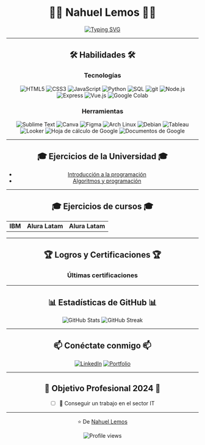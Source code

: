 <div align="center">

  # 👨‍💻 Nahuel Lemos 👨‍💻

  [![Typing SVG](https://readme-typing-svg.herokuapp.com?font=Fira+Code&pause=1000&color=36BCF7FF&center=true&vCenter=true&width=435&lines=Docente;Analista+de+Datos;Desarrollador+Web;Aprendiz+Constante)](https://git.io/typing-svg)
</div>

---

<div align="center">
  
  ## 🛠️ Habilidades 🛠️

   ### Tecnologías
  ![HTML5](https://img.shields.io/badge/-HTML-E34F26?style=for-the-badge&logo=html5&logoColor=white)
  ![CSS3](https://img.shields.io/badge/-CSS-1572B6?style=for-the-badge&logo=css3&logoColor=white)
  ![JavaScript](https://img.shields.io/badge/-JavaScript-F7DF1E?style=for-the-badge&logo=javascript&logoColor=black)
  ![Python](https://img.shields.io/badge/-Python-3776AB?style=for-the-badge&logo=Python&logoColor=white)
  ![SQL](https://img.shields.io/badge/-SQL-4479A1?style=for-the-badge&logo=MySQL&logoColor=white)
  ![git](https://img.shields.io/badge/-git-F05032?style=for-the-badge&logo=git&logoColor=black)
  ![Node.js](https://img.shields.io/badge/-Node.js-5FA04E?style=for-the-badge&logo=nodedotjs&logoColor=black)
  ![Express](https://img.shields.io/badge/-express-000000?style=for-the-badge&logo=express&logoColor=white)
  ![Vue.js](https://img.shields.io/badge/-vue.js-4FC08D?style=for-the-badge&logo=vuedotjs&logoColor=white)
  ![Google Colab](https://img.shields.io/badge/-colab-E97627?style=for-the-badge&logo=googlecolab&logoColor=white)

   ### Herramientas

  ![Sublime Text](https://img.shields.io/badge/-Sublime_text-FF9800?style=for-the-badge&logo=sublimetext&logoColor=black)
  ![Canva](https://img.shields.io/badge/-Canva-00C4CC?style=for-the-badge&logo=canva&logoColor=black)
  ![Figma](https://img.shields.io/badge/-Figma-F24E1E?style=for-the-badge&logo=figma&logoColor=white)
  ![Arch Linux](https://img.shields.io/badge/-Arch%20Linux-1793D1?style=for-the-badge&logo=archlinux&logoColor=white)
  ![Debian](https://img.shields.io/badge/-Debian-A81D33?style=for-the-badge&logo=debian&logoColor=white)
  ![Tableau](https://img.shields.io/badge/-Tableau-E97627?style=for-the-badge&logo=Tableau&logoColor=white)
  ![Looker](https://img.shields.io/badge/-Looker-4285F4?style=for-the-badge&logo=looker&logoColor=white)
  ![Hoja de cálculo de Google](https://img.shields.io/badge/-Google_sheets-34A853?style=for-the-badge&logo=googlesheets&logoColor=white)
  ![Documentos de Google](https://img.shields.io/badge/-Google_docs-4285F4?style=for-the-badge&logo=googledocs&logoColor=white)

<!--
  ![Herramienta](https://img.shields.io/badge/-NOMBRE-COLOR?style=for-the-badge&logo=NOMBRE&logoColor=COLOR-LOGO)
-->

</div>

---

<div align="center">
  
  ## 🎓 Ejercicios de la Universidad 🎓

  - [Introducción a la programación](https://github.com/n-lem/universidad/tree/main/1.Introducci%C3%B3n%20a%20la%20programaci%C3%B3n)
  - [Algoritmos y programación](https://github.com/n-lem/universidad/tree/main/2.Algoritmos%20y%20programaci%C3%B3n)
</div>

---

<div align="center">
  
  ## 🎓 Ejercicios de cursos 🎓

  <table>
    <tr>
      <td align="center">
        <b>IBM</b>
      </td>
      <td align="center">
        <b>Alura Latam</b>
      </td>
      <td align="center">
        <b>Alura Latam</b>
      </td>
    </tr>
  </table>
  
</div>

---

<div align="center">
  
  ## 🏆 Logros y Certificaciones 🏆
   ### Últimas certificaciones

<!--START_SECTION:badges-->
<!--END_SECTION:badges-->

---

<div align="center">
  
  ## 📊 Estadísticas de GitHub 📊
  
  <img src="https://github-readme-stats.vercel.app/api?username=n-lem&show_icons=true&theme=radical" alt="GitHub Stats" />
  
  <img src="https://github-readme-streak-stats.herokuapp.com/?user=n-lem&theme=radical" alt="GitHub Streak" />
  
</div>

---

<div align="center">
  
  ## 📫 Conéctate conmigo 📫
  
  [![LinkedIn](https://img.shields.io/badge/-LinkedIn-0077B5?style=for-the-badge&logo=LinkedIn&logoColor=white)](https://www.linkedin.com/in/nlem)
  [![Portfolio](https://img.shields.io/badge/-Portfolio-000000?style=for-the-badge&logo=About.me&logoColor=white)](#)
  
</div>

---

<div align="center">
  
  ## 🎯 Objetivo Profesional 2024 🎯
  
  - [ ] 💼 Conseguir un trabajo en el sector IT
  
</div>

---

<div align="center">
  
  ⭐️ De [Nahuel Lemos](https://github.com/n-lem)
  
  <img src="https://komarev.com/ghpvc/?username=n-lem&color=blueviolet" alt="Profile views" />
  
</div>
<!--
**n-lem/n-lem** is a ✨ _special_ ✨ repository because its `README.md` (this file) appears on your GitHub profile.

Here are some ideas to get you started:

- 🔭 I’m currently working on ...
- 🌱 I’m currently learning ...
- 👯 I’m looking to collaborate on ...
- 🤔 I’m looking for help with ...
- 💬 Ask me about ...
- 📫 How to reach me: ...
- 😄 Pronouns: ...
- ⚡ Fun fact: ...
-->

